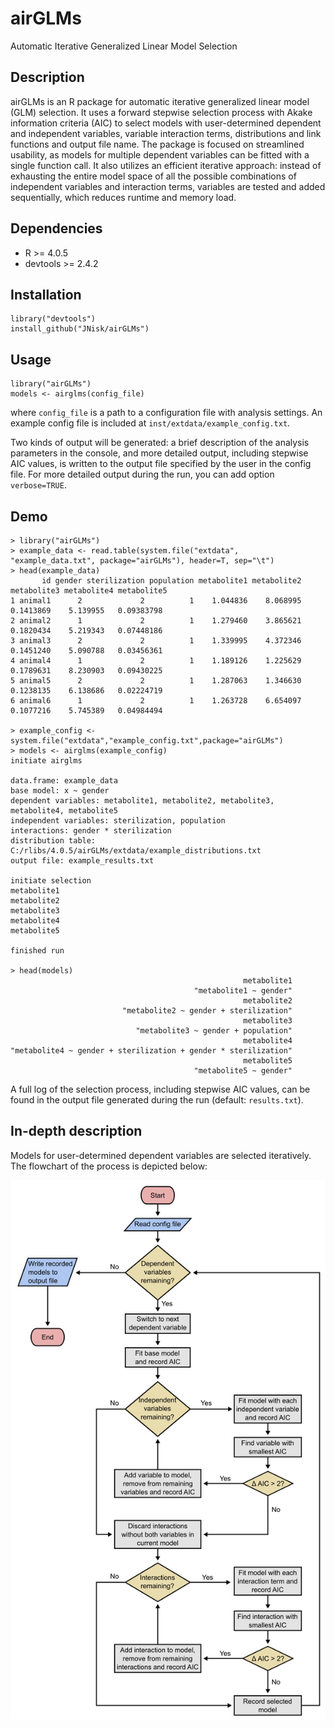 # airGLMs
Automatic Iterative Generalized Linear Model Selection

## Description

airGLMs is an R package for automatic iterative generalized linear model (GLM) selection.
It uses a forward stepwise selection process with Akake information criteria (AIC)
to select models with user-determined dependent and independent variables, variable interaction
terms, distributions and link functions and output file name. The package is focused on
streamlined usability, as models for multiple dependent variables can be fitted with a single function call.
It also utilizes an efficient iterative approach: instead of exhausting the entire model space
of all the possible combinations of independent variables and interaction terms, variables
are tested and added sequentially, which reduces runtime and memory load.

## Dependencies

* R >= 4.0.5
* devtools >= 2.4.2

## Installation

    library("devtools")  
    install_github("JNisk/airGLMs")

## Usage

    library("airGLMs")
    models <- airglms(config_file)

where `config_file` is a path to a configuration file with analysis settings. An example config file
is included at `inst/extdata/example_config.txt`.

Two kinds of output will be generated: a brief description of the analysis parameters in the console,
and more detailed output, including stepwise AIC values, is written to the output file specified by
the user in the config file. For more detailed output during the run, you can add option `verbose=TRUE`.

## Demo

    > library("airGLMs")
    > example_data <- read.table(system.file("extdata", "example_data.txt", package="airGLMs"), header=T, sep="\t")
    > head(example_data)
           id gender sterilization population metabolite1 metabolite2 metabolite3 metabolite4 metabolite5
    1 animal1      2             2          1    1.044836    8.068995   0.1413869    5.139955   0.09383798
    2 animal2      1             2          1    1.279460    3.865621   0.1820434    5.219343   0.07448186
    3 animal3      2             2          1    1.339995    4.372346   0.1451240    5.090788   0.03456361
    4 animal4      1             2          1    1.189126    1.225629   0.1789631    8.230903   0.09430225
    5 animal5      2             2          1    1.287063    1.346630   0.1238135    6.138686   0.02224719
    6 animal6      1             2          1    1.263728    6.654097   0.1077216    5.745389   0.04984494

    > example_config <- system.file("extdata","example_config.txt",package="airGLMs")
    > models <- airglms(example_config)
    initiate airglms

    data.frame: example_data 
    base model: x ~ gender 
    dependent variables: metabolite1, metabolite2, metabolite3, metabolite4, metabolite5 
    independent variables: sterilization, population 
    interactions: gender * sterilization 
    distribution table: C:/rlibs/4.0.5/airGLMs/extdata/example_distributions.txt 
    output file: example_results.txt 

    initiate selection
    metabolite1 
    metabolite2 
    metabolite3 
    metabolite4 
    metabolite5 

    finished run
    
    > head(models)
                                                        metabolite1 
                                             "metabolite1 ~ gender" 
                                                        metabolite2 
                             "metabolite2 ~ gender + sterilization" 
                                                        metabolite3 
                                "metabolite3 ~ gender + population" 
                                                        metabolite4 
    "metabolite4 ~ gender + sterilization + gender * sterilization" 
                                                        metabolite5 
                                             "metabolite5 ~ gender" 

A full log of the selection process, including stepwise AIC values, can be found in the output file
generated during the run (default: `results.txt`).

## In-depth description

Models for user-determined dependent variables are selected iteratively. The flowchart of the process is depicted below:

![Flowchart of airGLMs algorithm](https://github.com/JNisk/airGLMs/blob/main/images/airGLMs.png?raw=true)

